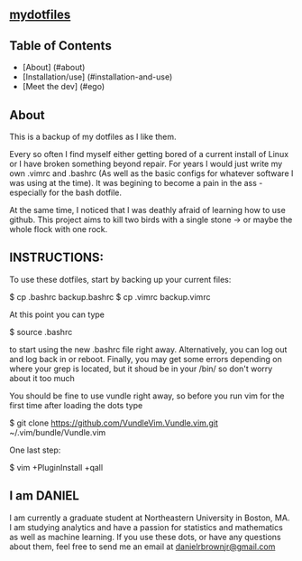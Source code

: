 ## [mydotfiles](https://github.com/danielbrownjr/mydotfiles)

## Table of Contents

- [About] (#about)
- [Installation/use] (#installation-and-use)
- [Meet the dev] (#ego)

## About

This is a backup of my dotfiles as I like them.

Every so often I find myself either getting bored of a
current install of Linux or I have broken something
beyond repair. For years I would just write my own
.vimrc and .bashrc (As well as the basic configs for
whatever software I was using at the time). It was
begining to become a pain in the ass - especially for
the bash dotfile.

At the same time, I noticed that I was deathly afraid
of learning how to use github. This project aims to kill
two birds with a single stone -> or maybe the whole flock
with one rock.

##  INSTRUCTIONS:
To use these dotfiles, start by backing up your current files:

$ cp .bashrc backup.bashrc
$ cp .vimrc backup.vimrc

At this point you can type

$ source .bashrc

to start using the new .bashrc file right away. Alternatively, 
you can log out and log back in or reboot. Finally, you may
get some errors depending on where your grep is located, but 
it shoud be in your /bin/ so don't worry about it too much

You should be fine to use vundle right away, so before you run
vim for the first time after loading the dots type

$ git clone https://github.com/VundleVim.Vundle.vim.git ~/.vim/bundle/Vundle.vim

One last step: 

$ vim +PluginInstall +qall

## I am DANIEL

I am currently a graduate student at Northeastern University
in Boston, MA. I am studying analytics and have a passion for
statistics and mathematics as well as machine learning.
If you use these dots, or have any questions about them, feel
free to send me an email at danielrbrownjr@gmail.com
